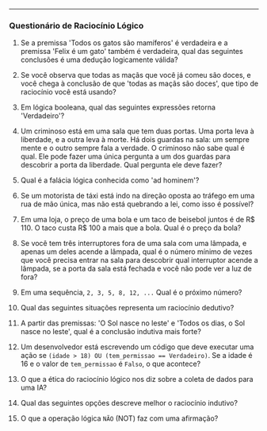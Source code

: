 ---

### **Questionário de Raciocínio Lógico**

1.  Se a premissa 'Todos os gatos são mamíferos' é verdadeira e a premissa 'Felix é um gato' também é verdadeira, qual das seguintes conclusões é uma dedução logicamente válida?

2.  Se você observa que todas as maçãs que você já comeu são doces, e você chega à conclusão de que 'todas as maçãs são doces', que tipo de raciocínio você está usando?

3.  Em lógica booleana, qual das seguintes expressões retorna 'Verdadeiro'?

4.  Um criminoso está em uma sala que tem duas portas. Uma porta leva à liberdade, e a outra leva à morte. Há dois guardas na sala: um sempre mente e o outro sempre fala a verdade. O criminoso não sabe qual é qual. Ele pode fazer uma única pergunta a um dos guardas para descobrir a porta da liberdade. Qual pergunta ele deve fazer?

5.  Qual é a falácia lógica conhecida como 'ad hominem'?

6.  Se um motorista de táxi está indo na direção oposta ao tráfego em uma rua de mão única, mas não está quebrando a lei, como isso é possível?

7.  Em uma loja, o preço de uma bola e um taco de beisebol juntos é de R$ 110. O taco custa R$ 100 a mais que a bola. Qual é o preço da bola?

8.  Se você tem três interruptores fora de uma sala com uma lâmpada, e apenas um deles acende a lâmpada, qual é o número mínimo de vezes que você precisa entrar na sala para descobrir qual interruptor acende a lâmpada, se a porta da sala está fechada e você não pode ver a luz de fora?

9.  Em uma sequência, `2, 3, 5, 8, 12, ...` Qual é o próximo número?

10. Qual das seguintes situações representa um raciocínio dedutivo?

11. A partir das premissas: 'O Sol nasce no leste' e 'Todos os dias, o Sol nasce no leste', qual é a conclusão indutiva mais forte?

12. Um desenvolvedor está escrevendo um código que deve executar uma ação se `(idade > 18) OU (tem_permissao == Verdadeiro)`. Se a idade é 16 e o valor de `tem_permissao` é `Falso`, o que acontece?

13. O que a ética do raciocínio lógico nos diz sobre a coleta de dados para uma IA?

14. Qual das seguintes opções descreve melhor o raciocínio indutivo?

15. O que a operação lógica `NÃO` (NOT) faz com uma afirmação?
